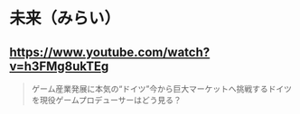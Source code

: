 # 未来（みらい）

## https://www.youtube.com/watch?v=h3FMg8ukTEg

> ゲーム産業発展に本気の“ドイツ”今から巨大マーケットへ挑戦するドイツを現役ゲームプロデューサーはどう見る？ 
